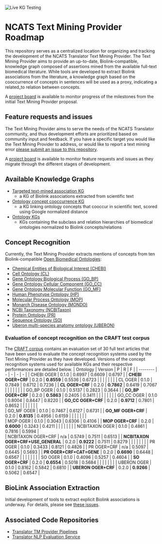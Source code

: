 ![Live KG Testing](https://github.com/NCATSTranslator/Text-Mining-Provider-Roadmap/workflows/live-testing/badge.svg)

# NCATS Text Mining Provider Roadmap
This repository serves as a centralized location for organizing and tracking the development of the NCATS Translator Text Mining Provider. The Text Mining Provider aims to provide an up-to-date, Biolink-compatible, knowledge graph composed of assertions mined from the available full-text biomedical literature. While tools are developed to extract Biolink associations from the literature, a knowledge graph based on the cooccurrence of concepts in sentences will be used as a proxy, indicating a related_to relation between concepts.

A [project board](https://github.com/NCATSTranslator/Text-Mining-Provider-Roadmap/projects/1) is available to monitor progress of the milestones from the initial Text Mining Provider proposal.

## Feature requests and issues
The Text Mining Provider aims to serve the needs of the NCATS Translator community, and thus development efforts are prioritized based on community input and feedback. If you have a specific target you would like the Text Mining Provider to address, or would like to report a text mining error [please submit an issue to this repository](https://github.com/NCATSTranslator/Text-Mining-Provider-Roadmap/issues/new/choose).

A [project board](https://github.com/NCATSTranslator/Text-Mining-Provider-Roadmap/projects/2) is available to monitor feature requests and issues as they migrate through the different stages of development.

## Available Knowledge Graphs

* [Targeted text-mined association KG](https://github.com/NCATSTranslator/Text-Mining-Provider-Roadmap/blob/master/README_assoc_kgs.md)
  * a KG of Biolink associations extracted from scientific text
* [Ontology concept cooccurrence KG](https://github.com/NCATSTranslator/Text-Mining-Provider-Roadmap/blob/master/README_cooccur_kgs.md)
  * a KG linking ontology concepts that cooccur in scientific text, scored using Google normalized distance
* [Ontology KGs](https://github.com/NCATSTranslator/Text-Mining-Provider-Roadmap/blob/master/README_ontology_kgs.md)
  * KGs containing the subclass and relation hierarchies of biomedical ontologies normalized to Biolink concepts/relations

## Concept Recognition

Currently, the Text Mining Provider extracts mentions of concepts from ten Biolink-compatible [Open Biomedical Ontologies](http://obofoundry.org/):
* [Chemical Entities of Biological Interest (CHEBI)](http://obofoundry.org/ontology/chebi.html)
* [Cell Ontology (CL)](http://obofoundry.org/ontology/cl.html)
* [Gene Ontology Biological Process (GO_BP)](http://obofoundry.org/ontology/go.html)
* [Gene Ontology Cellular Component (GO_CC)](http://obofoundry.org/ontology/go.html)
* [Gene Ontology Molecular Function (GO_MF)](http://obofoundry.org/ontology/go.html)
* [Human Phenotype Ontology (HP)](https://hpo.jax.org/app/)
* [Molecular Process Ontology (MOP)](http://obofoundry.org/ontology/mop.html)
* [Monarch Disease Ontology (MONDO)](https://mondo.monarchinitiative.org/)
* [NCBI Taxonomy (NCBITaxon)](http://obofoundry.org/ontology/ncbitaxon.html)
* [Protein Ontology (PR)](http://obofoundry.org/ontology/pr.html)
* [Sequence Ontology (SO)](http://obofoundry.org/ontology/so.html)
* [Uberon multi-species anatomy ontology (UBERON)](http://obofoundry.org/ontology/uberon.html)


### Evaluation of concept recognition on the CRAFT test corpus 
The [CRAFT corpus](https://github.com/UCDenver-ccp/craft) contains an evaluation set of 30 full text articles that have been used to evaluate the concept recognition systems used by the Text Mining Provider as they have developed. Versions of the concept recognition systems used for available KGs and their respective performances are detailed below. 
| Ontology | Version | P | R | F | 
| -------- | - | - | - | - |
| CHEBI OGER | 0.1.0 | 0.6997 | 0.6609 | 0.6797 | 
| **CHEBI OGER+CRF** | 0.2.0 | **0.8559** | 0.5536 | 0.6723 |
|  |  |  |  |  | 
| CL OGER | 0.1.0 | 0.7849 | 0.6712 | 0.7236 |
| **CL OGER+CRF** | 0.2.0 | **0.7862** | 0.6419 | 0.7067 |
|  |  |  |  |  |
| GO_BP OGER | 0.1.0 | 0.5137 | 0.2823 | 0.3644 | 
| **GO_BP OGER+CRF** | 0.2.0 | **0.5863** | 0.2405 | 0.3411 |
|  |  |  |  |  |
| GO_CC OGER | 0.1.0 | 0.8004 | 0.8447 | 0.8220 |
| **GO_CC OGER+CRF** | 0.2.0 | **0.9712** | 0.7801 | 0.8652 |
|  |  |  |  |  |  
| GO_MF OGER | 0.1.0 | 0.7467 | 0.6127 | 0.6731 | 
| **GO_MF OGER+CRF** | 0.2.0 | **0.8135** | 0.4956 | 0.6159 | 
|  |  |  |  |  |  
| MOP OGER | 0.1.0 | 0.3043 | 0.6306 | 0.4106 |
| **MOP OGER+CRF** | 0.2.0 | **0.6000** | 0.3243 | 0.4211 |
|  |  |  |  |  |
| NCBITAXON OGER | 0.1.0 | 0.4861 | 0.7816 | 0.5994 |  
| NCBITAXON OGER+CRF | n/a | 0.5749 | 0.7511 | 0.6513 | 
| **NCBITAXON OGER+CRF+USE_GENERAL** | 0.2.0 | **0.9222** | 0.7511 | 0.8279 |
|  |  |  |  |  | 
| PR OGER | 0.1.0 | 0.3433 | 0.8121 | 0.4826 |
| PR OGER+CRF | n/a | 0.5097 | 0.6445 | 0.5693 |
| **PR OGER+CRF+CAT=GENE** | 0.2.0 | **0.6690** | 0.6448 | 0.6567 |
|  |  |  |  |  | 
| SO OGER | 0.1.0 | 0.4096 | 0.5257 | 0.4604 | 
| **SO OGER+CRF** | 0.2.0 | **0.6554** | 0.5018 | 0.5684 | 
|  |  |  |  |  | 
| UBERON OGER | 0.1.0 | 0.8162 | 0.5842 | 0.6810 |
| **UBERON OGER+CRF** | 0.2.0 | **0.9266** | 0.5062 | 0.6547 |


## BioLink Association Extraction
Initial development of tools to extract explicit Biolink associations is underway. For details, please see [these issues](https://github.com/NCATSTranslator/Text-Mining-Provider-Roadmap/issues?q=is%3Aissue+is%3Aopen+label%3A%22new+association+request%22).


## Associated Code Repositories
* [Translator TM Provider Pipelines](https://github.com/UCDenver-ccp/Translator-TM-Provider-Pipelines)
* [Translator NLP Evaluation Service](https://github.com/UCDenver-ccp/Translator-nlp-eval-service)





